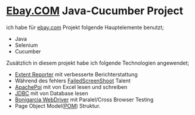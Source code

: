 <h1 class="code-line" data-line-start=0 data-line-end=1 ><a id="EbayCOM_JavaCucumber_Project_0"></a><a href="http://Ebay.COM">Ebay.COM</a> Java-Cucumber Project</h1>
<p class="has-line-data" data-line-start="1" data-line-end="2">ich habe für <a href="http://ebay.com">ebay.com</a> Projekt folgende Hauptelemente benutzt;</p>
<ul>
<li class="has-line-data" data-line-start="2" data-line-end="3">Java</li>
<li class="has-line-data" data-line-start="3" data-line-end="4">Selenium</li>
<li class="has-line-data" data-line-start="4" data-line-end="6">Cucumber</li>
</ul>
<p class="has-line-data" data-line-start="6" data-line-end="7">Zusätzlich in diesem projekt habe ich  folgende Technologien angewendet;</p>
<ul>
<li class="has-line-data" data-line-start="8" data-line-end="9"><a href="https://github.com/emircaglar/ebay_cucumber/blob/master/ExtentReport_E_bay.png">Extent Reporter</a> mit verbesserte Berichterstattung</li>
<li class="has-line-data" data-line-start="9" data-line-end="10">Während des fehlers <a href="https://github.com/emircaglar/ebay_cucumber/blob/master/screen/with%20database%20and%20column%20Count11.11.21.jpg">FailedScreenShoot</a> Talent</li>
<li class="has-line-data" data-line-start="10" data-line-end="11"><a href="https://github.com/emircaglar/ebay_cucumber/blob/master/src/test/java/utilities/ExcelUtility.java">ApachePoi</a> mit von Excel lesen und schreiben</li>
<li class="has-line-data" data-line-start="11" data-line-end="12"><a href="https://github.com/emircaglar/ebay_cucumber/blob/master/src/test/java/stepDefinitions/_04_sucht_with_Databese.java">JDBC</a> mit von Database lesen</li>
<li class="has-line-data" data-line-start="12" data-line-end="13"><a href="https://github.com/emircaglar/ebay_cucumber/blob/master/src/test/java/utilities/SingeltonDriver.java">Bonigarcia WebDriver</a> mit  Paralel/Cross Browser Testing</li>
<li class="has-line-data" data-line-start="13" data-line-end="14">Page Object Model(<a href="https://github.com/emircaglar/ebay_cucumber/tree/master/src/test/java">POM</a>) Struktur.</li>
</ul>